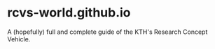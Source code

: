 # rcvs-world.github.io
A (hopefully) full and complete guide of the KTH's Research Concept Vehicle.
